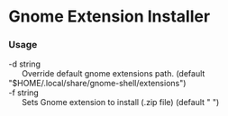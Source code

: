# Gnome Extension Installer

### Usage

-d string  
&nbsp;&nbsp;&nbsp;&nbsp;&nbsp; Override default gnome extensions path. (default "$HOME/.local/share/gnome-shell/extensions")  
-f string  
&nbsp;&nbsp;&nbsp;&nbsp;&nbsp; Sets Gnome extension to install (.zip file) (default " ")
